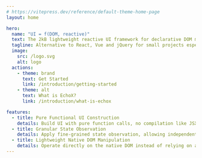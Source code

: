 ```yaml
---
# https://vitepress.dev/reference/default-theme-home-page
layout: home

hero:
  name: "UI = f(DOM, reactive)"
  text: The 2kB lightweight reactive UI framework for declarative DOM manipulation
  tagline: Alternative to React, Vue and jQuery for small projects especially
  image:
    src: /logo.svg
    alt: logo
  actions:
    - theme: brand
      text: Get Started
      link: /introduction/getting-started
    - theme: alt
      text: What is EchoX?
      link: /introduction/what-is-echox

features:
  - title: Pure Functional UI Construction
    details: Build UI with pure function calls, no compilation like JSX, and full TypeScript support over string-based templates, enhancing portability and readability,
  - title: Granular State Observation
    details: Apply fine-grained state observation, allowing independently update, minimizing unnecessary DOM updates and improving performance compared to virtual DOM-based frameworks.
  - title: Lightweight Native DOM Manipulation
    details: Operate directly on the native DOM instead of relying on a virtual DOM, achieving higher performance and lower memory overhead while maintaining simplicity.
---
```

